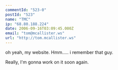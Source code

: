 ```yaml
---
commentId: "523-0"
postId: "523"
name: "TMC"
ip: "68.80.188.224"
date: 2006-09-16T03:09:45.000Z
email: "tom@mcallister.ws"
url: "http://tom.mcallister.ws"
---
```

<p>oh yeah, my website.  Hmm..... i remember that guy.</p>
<p>Really, I'm gonna work on it soon again.</p>